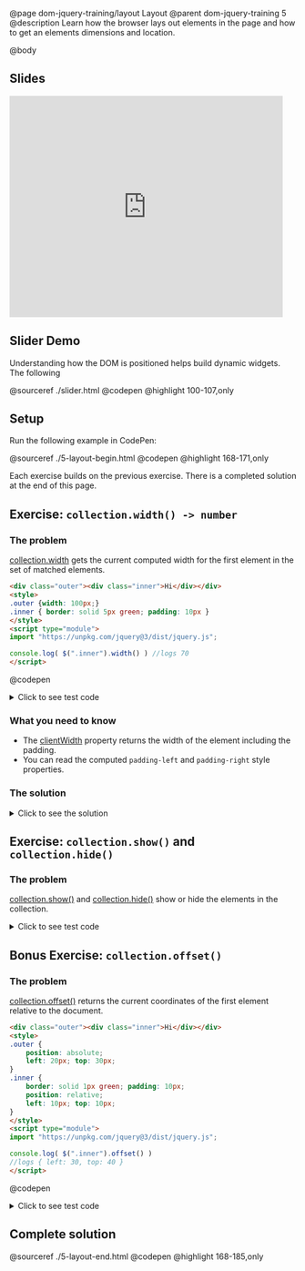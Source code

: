 @page dom-jquery-training/layout Layout
@parent dom-jquery-training 5
@description Learn how the browser lays out elements in the page and how to
get an elements dimensions and location.

@body


## Slides

<iframe src="https://docs.google.com/presentation/d/e/2PACX-1vTgZLYnFJSyxLhJ4k49f9zLRxBCi5LHUmQxxNL-4K1q6vNUojKCxxYte77y5QExxEP-np_rdS6HxmOO/embed?start=false&loop=false&delayms=3000" frameborder="0" width="480" height="389" allowfullscreen="true" mozallowfullscreen="true" webkitallowfullscreen="true"></iframe>

## Slider Demo

Understanding how the DOM is positioned helps build dynamic
widgets. The following

@sourceref ./slider.html
@codepen
@highlight 100-107,only


## Setup

Run the following example in CodePen:

@sourceref ./5-layout-begin.html
@codepen
@highlight 168-171,only

Each exercise builds on the previous exercise. There is a completed solution at the end of this page.

## Exercise: `collection.width() -> number`

### The problem

[collection.width](http://api.jquery.com/width/) gets the current computed width for the first element in the set of matched elements.

```html
<div class="outer"><div class="inner">Hi</div></div>
<style>
.outer {width: 100px;}
.inner { border: solid 5px green; padding: 10px }
</style>
<script type="module">
import "https://unpkg.com/jquery@3/dist/jquery.js";

console.log( $(".inner").width() ) //logs 70
</script>
```
@codepen

<details>
<summary>Click to see test code</summary>
```js
QUnit.test('$.fn.width', function(){
	// .big-width { width: 1000px; ... }
	// #qunit-fixture div { padding: 20px; border: solid 10px black; }
	$('#qunit-fixture')
		.html('<div class="big-width"><div>Element</div></div>');
	equal(
		$('#qunit-fixture .big-width div').width(),
		1000 - 60,
		'width is correct');
});
```
</details>

### What you need to know

- The [clientWidth](https://developer.mozilla.org/en-US/docs/Web/API/Element/clientWidth)
  property returns the width of the element including the padding.
- You can read the computed `padding-left` and `padding-right` style properties.


### The solution

<details>
<summary>Click to see the solution</summary>
```js
    width: function() {
      var paddingLeft = parseInt(this.css("padding-left"), 10),
      paddingRight = parseInt(this.css("padding-right"), 10);
      return this[0].clientWidth - paddingLeft - paddingRight;
    },
```
</details>

## Exercise: `collection.show()` and `collection.hide()`

### The problem

[collection.show()](http://api.jquery.com/show/) and
[collection.hide()](http://api.jquery.com/hide/) show or hide the elements
in the collection.


<details>
<summary>Click to see test code</summary>
```js
QUnit.test('$.fn.show and $.fn.hide', function(){
	$('#qunit-fixture').html('<div id="el">text</div>');

	equal( $('#el').hide()[0].style.display, 'none');
	equal( $('#el').show()[0].style.display, '');
});
```
</details>

### What you need to know

- To hide an element, set its display to `"none"`.
- To show an element, set its display to `""`.

### The solution

<details>
<summary>Click to see the solution</summary>
```js
    hide: function() {
      return this.css("display", "none");
    },
    show: function() {
      return this.css("display", "");
    },
```
</details>

## Bonus Exercise: `collection.offset()`


### The problem

[collection.offset()](http://api.jquery.com/offset/) returns the current coordinates of the first element relative to the document.


```html
<div class="outer"><div class="inner">Hi</div></div>
<style>
.outer {
	position: absolute;
	left: 20px; top: 30px;
}
.inner {
	border: solid 1px green; padding: 10px;
	position: relative;
	left: 10px; top: 10px;
}
</style>
<script type="module">
import "https://unpkg.com/jquery@3/dist/jquery.js";

console.log( $(".inner").offset() )
//logs { left: 30, top: 40 }
</script>
```
@codepen

<details>
<summary>Click to see test code</summary>
```js
QUnit.test('$.fn.offset', function(){
	var bigWidth = document.createElement('div'),
	row1 = document.createElement('div'),
	row2 = document.createElement('div'),
	pos = document.createElement('div');

	bigWidth.className = 'big-width';
	row1.className = 'row';
	row2.className = 'row';
	pos.id = 'pos';

	bigWidth.appendChild(row1);
	bigWidth.appendChild(row2);
	row2.appendChild(pos);

	document.body.appendChild(bigWidth);

	var offset = $('#pos').offset();

	equal( offset.top, 120, 'top' );
	equal( offset.left, -990, 'left');

	//cleaning up after our test
	var node = $('.big-width')[0];
	node.parentNode.removeChild(node);
});
```
</details>

### What you need to know

- [getBoundingClientRect](https://developer.mozilla.org/en-US/docs/Web/API/Element/getBoundingClientRect)
  gives an element's position relative to the window.
- [pageXOffset](https://developer.mozilla.org/en-US/docs/Web/API/Window/pageXOffset) and
  [pageYOffset](https://developer.mozilla.org/en-US/docs/Web/API/Window/pageXOffset) give how far
  the window has been scrolled.

### The solution

<details>
<summary>Click to see the solution</summary>
```js
    offset: function() {
      var offset = this[0].getBoundingClientRect();
      return {
        top: offset.top + window.pageYOffset,
        left: offset.left + window.pageXOffset
      };
    }
```
</details>



## Complete solution

@sourceref ./5-layout-end.html
@codepen
@highlight 168-185,only
